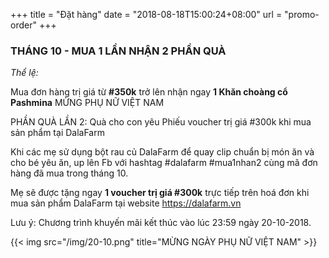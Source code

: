 +++
title = "Đặt hàng"
date = "2018-08-18T15:00:24+08:00"
url = "promo-order"
+++

### THÁNG 10 - MUA 1 LẦN NHẬN 2 PHẦN QUÀ

_Thể lệ:_

Mua đơn hàng trị giá từ **#350k** trở lên nhận ngay **1 Khăn choàng cổ Pashmina** MỪNG PHỤ NỮ VIỆT NAM

PHẦN QUÀ LẦN 2:  Quà cho con yêu 
Phiếu voucher trị giá #300k khi mua sản phẩm tại DalaFarm

Khi các mẹ sử dụng bột rau củ DalaFarm để quay clip chuẩn bị món ăn và cho bé yêu ăn, up lên Fb với hashtag #dalafarm #mua1nhan2  cùng mã đơn hàng đã mua trong tháng 10. 

Mẹ sẽ được tặng ngay **1 voucher trị giá #300k** trực tiếp trên hoá đơn khi mua sản phẩm DalaFarm tại website https://dalafarm.vn

Lưu ý: Chương trình khuyến mãi kết thúc vào lúc 23:59 ngày 20-10-2018.

{{< img src="/img/20-10.png" title="MỪNG NGÀY PHỤ NỮ VIỆT NAM" >}}
